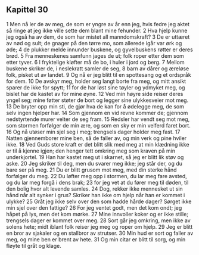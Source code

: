 ## Kapittel 30

1 Men nå ler de av meg, de som er yngre av år enn jeg, hvis fedre jeg aktet så ringe at jeg ikke ville sette dem blant mine fehunder.
2 Hva hjelp kunne jeg også ha av dem, de som har mistet all manndomskraft?
3 De er uttæret av nød og sult; de gnager på den tørre mo, som allerede igår var ørk og øde;
4 de plukker melde innunder buskene, og gyvelbuskens røtter er deres brød.
5 Fra menneskenes samfunn jages de ut; folk roper etter dem som etter tyver.
6 I fryktelige kløfter må de bo, i huler i jord og berg.
7 Mellom buskene skriker de, i neslekratt samler de seg,
8 barn av dårer og æreløse folk, pisket ut av landet.
9 Og nå er jeg blitt til en spottesang og et ordspråk for dem.
10 De avskyr meg, holder seg langt borte fra meg, og mitt ansikt sparer de ikke for spytt;
11 for de har løst sine tøyler og ydmyket meg, og bislet har de kastet av for mine øyne.
12 Ved min høyre side reiser deres yngel seg; mine føtter støter de bort og legger sine ulykkesveier mot meg.
13 De bryter opp min sti, de gjør hva de kan for å ødelegge meg, de som selv ingen hjelper har.
14 Som gjennom en vid revne kommer de; gjennom nedstyrtende murer velter de seg fram.
15 Redsler har vendt seg mot meg, som stormen forfølger de min ære, og som en sky er min velferd faret bort.
16 Og nå utøser min sjel seg i meg; trengsels dager holder meg fast.
17 Natten gjennemborer mine ben, så de faller av, og min verk og pine hviler ikke.
18 Ved Guds store kraft er det blitt slik med meg at min klædning ikke er til å kjenne igjen; den henger tett omkring meg som kraven på min underkjortel.
19 Han har kastet meg ut i skarnet, så jeg er blitt lik støv og aske.
20 Jeg skriker til deg, men du svarer meg ikke; jeg står der, og du bare ser på meg.
21 Du er blitt grusom mot meg, med din sterke hånd forfølger du meg.
22 Du løfter meg opp i stormen, du lar meg fare avsted, og du lar meg forgå i dens brak;
23 for jeg vet at du fører meg til døden, til den bolig hvor alt levende samles.
24 Dog, rekker ikke mennesket ut sin hånd når alt synker i grus? Skriker han ikke om hjelp når han er kommet i ulykke?
25 Gråt jeg ikke selv over den som hadde hårde dager? Sørget ikke min sjel over den fattige?
26 For jeg ventet godt, men det kom ondt; jeg håpet på lys, men det kom mørke.
27 Mine innvoller koker og er ikke stille; trengsels dager er kommet over meg.
28 Sort går jeg omkring, men ikke av solens hete; midt iblant folk reiser jeg meg og roper om hjelp.
29 Jeg er blitt en bror av sjakaler og en stallbror av strutser.
30 Min hud er sort og faller av meg, og mine ben er brent av hete.
31 Og min citar er blitt til sorg, og min fløyte til gråt og klage.

